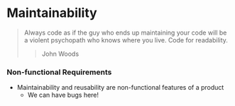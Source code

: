 # Maintainability

> Always code as if the guy who ends up maintaining your code will be a violent
psychopath who knows where you live. Code for readability.
>> John Woods

### Non-functional Requirements
- Maintainability and reusability are non-functional features of a product
  - We can have bugs here!
